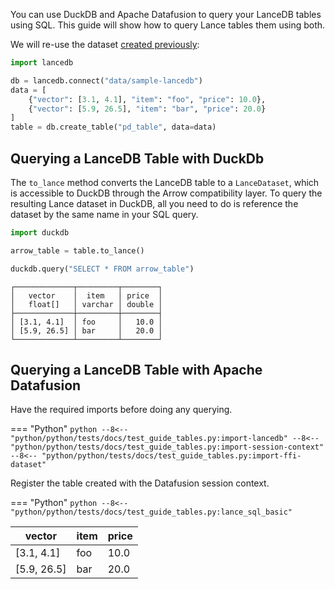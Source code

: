 You can use DuckDB and Apache Datafusion to query your LanceDB tables using SQL.
This guide will show how to query Lance tables them using both.

We will re-use the dataset [created previously](./pandas_and_pyarrow.md):

```python
import lancedb

db = lancedb.connect("data/sample-lancedb")
data = [
    {"vector": [3.1, 4.1], "item": "foo", "price": 10.0},
    {"vector": [5.9, 26.5], "item": "bar", "price": 20.0}
]
table = db.create_table("pd_table", data=data)
```

## Querying a LanceDB Table with DuckDb

The `to_lance` method converts the LanceDB table to a `LanceDataset`, which is accessible to DuckDB through the Arrow compatibility layer.
To query the resulting Lance dataset in DuckDB, all you need to do is reference the dataset by the same name in your SQL query.

```python
import duckdb

arrow_table = table.to_lance()

duckdb.query("SELECT * FROM arrow_table")
```

```
┌─────────────┬─────────┬────────┐
│   vector    │  item   │ price  │
│   float[]   │ varchar │ double │
├─────────────┼─────────┼────────┤
│ [3.1, 4.1]  │ foo     │   10.0 │
│ [5.9, 26.5] │ bar     │   20.0 │
└─────────────┴─────────┴────────┘
```

## Querying a LanceDB Table with Apache Datafusion

Have the required imports before doing any querying.

=== "Python"
    ```python
    --8<-- "python/python/tests/docs/test_guide_tables.py:import-lancedb"
    --8<-- "python/python/tests/docs/test_guide_tables.py:import-session-context"
    --8<-- "python/python/tests/docs/test_guide_tables.py:import-ffi-dataset"
    ```

Register the table created with the Datafusion session context.

=== "Python"
    ```python
    --8<-- "python/python/tests/docs/test_guide_tables.py:lance_sql_basic"
    ```

| vector      | item | price |
| ----------- | ---- | ----- |
| [3.1, 4.1]  | foo  | 10.0  |
| [5.9, 26.5] | bar  | 20.0  |

